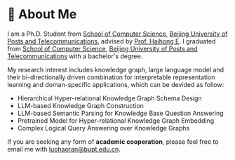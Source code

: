 # 🚩 About Me
I am a Ph.D. Student from [School of Computer Science](https://scs.bupt.edu.cn/), [Beijing University of Posts and Telecommunications](https://www.bupt.edu.cn/), advised by [Prof. Haihong E](https://teacher.bupt.edu.cn/ehaihong/zh_CN/index.htm). I graduated from [School of Computer Science](https://scs.bupt.edu.cn/), [Beijing University of Posts and Telecommunications](https://www.bupt.edu.cn/) with a bachelor's degree. 
<!-- <img src='./images/bupt.png' style='width: 6em;'> -->

My research interest includes knowledge graph, large language model and their bi-directionally driven combination for interpretable representation learning and doman-specific applications, which can be devided as follow:
- Hierarchical Hyper-relational Knowledge Graph Schema Design
- LLM-based Knowledge Graph Construction
- LLM-based Semantic Parsing for Knowledge Base Question Answering
- Pretrained Model for Hyper-relational Knowledge Graph Embedding
- Complex Logical Query Answering over Knowledge Graphs

If you are seeking any form of **academic cooperation**, please feel free to email me with [luohaoran@bupt.edu.cn](mailto:luohaoran@bupt.edu.cn)\.

